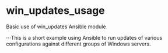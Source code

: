 # win_updates_usage
Basic use of win_updates Ansible module

⋅⋅⋅This is a short example using Ansible to run updates of various configurations against different groups of Windows servers.
